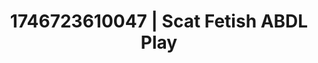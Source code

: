 ---
categories:
- Sensual selfie
- Sensual cosplay
- Erotic focus
- AI-generated
- Eye contact kink
- Morning passion
- ASMR
- Cosplay
image: /assets/images/1746723610047.webp
layout: post
seo:
  description: Featured content with sensual Scat Fetish, ABDL Play. HD images available.
  keywords: Scat Fetish, ABDL Play
  og_image: /assets/images/1746723610047.webp
  schema_type: VisualArtwork
tags:
- ABDL Play
- Scat Fetish
- '#1746723610047'
title: 1746723610047 | Scat Fetish ABDL Play
---